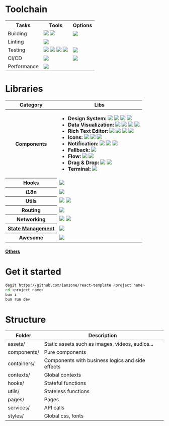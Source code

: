# Toolchain

<!-- <a href=''><img src=''></a> -->

<table>
  <tr>
    <th>Tasks</th>
    <th>Tools</th>
    <th>Options</th>
  </tr>
  <tr>
    <td>Building</td>
    <td>
      <a href="https://www.typescriptlang.org/"><img src='https://img.shields.io/badge/TypeScript-3178C6?logo=typescript&labelColor=grey'></a>
      <a href="https://cn.vitejs.dev/"><img src='https://img.shields.io/badge/Vite-646CFF?logo=Vite&labelColor=grey'></a>
    </td>
    <td>
      <a href="https://vite-pwa-org.netlify.app/"><img src='https://img.shields.io/badge/PWA-35849a?logo=pwa&labelColor=grey'></a>
    </td>
  </tr>
  <tr>
    <td>Linting</td>
    <td>
      <a href="https://biomejs.dev/zh-cn/guides/getting-started/"><img src='https://img.shields.io/badge/Biome-blue?logo=biome&labelColor=grey'></a>
    </td>
    <td></td>
  </tr>
  <tr>
    <td>Testing</td>
    <td>
      <a href="https://cn.vitest.dev/guide/"><img src='https://img.shields.io/badge/Vitest-729b1b?logo=Vitest&labelColor=grey'></a>      <a href="https://testing-library.com/docs/react-testing-library/intro/"><img src='https://img.shields.io/badge/Testing_Library-E33332?logo=testinglibrary&labelColor=grey'></a>
      <a href="https://fakerjs.dev/api/"><img src='https://img.shields.io/badge/🪄-Faker-firebrick'></a>
      <a href="https://playwright.dev/docs/intro"><img src='https://img.shields.io/badge/🎭-Playwright-2EAD33?labelColor=grey'></a>
    </td>
    <td>
      <a href="https://storybook.js.org/docs/get-started/frameworks/react-vite?renderer=react"><img src='https://img.shields.io/badge/Storybook-FF4785?logo=storybook&labelColor=grey'></a>
    </td>
  </tr>
  <tr>
    <td>CI/CD</td>
    <td>
      <a href="https://github.com/evilmartians/lefthook/"><img src='https://img.shields.io/badge/Lefthook-FF1E1E?labelColor=grey&logo=lefthook'></a>
    </td>
    <td>
      <a href="https://semantic-release.gitbook.io/semantic-release"><img src='https://img.shields.io/badge/semantic-e10079?logo=semantic-release&labelColor=grey'></a>
    </td>
  </tr>
  <tr>
    <td>Performance</td>
    <td>
      <a href="https://react-scan.com/"><img src='https://img.shields.io/badge/Scan-7a68e7?logo=react&labelColor=grey'></a>
    </td>
    <td></td>
  </tr>
</table>

# Libraries

<table>
  <thead>
    <tr>
      <th>Category</th>
      <th>Libs</th>
    </tr>
  </thead>
  <tbody>
  <tr>
    <th>Components</th>
    <td>
    <ul>
      <li><strong>Design System:</strong>
      <a href="https://component.gallery/"><img src='https://img.shields.io/badge/</>-Gallery-black?labelColor=grey'></a>
      <a href="https://ant-design.gitee.io/components/overview-cn/?theme=dark"><img src='https://img.shields.io/badge/AntDesign-blue?logo=antdesign&labelColor=grey'></a>
      <a href="https://tailwindcss.com/docs/guides/vite"><img src='https://img.shields.io/badge/tailwindcss-06B6D4?logo=tailwindcss&labelColor=grey'></a>
      <a href="https://ui.shadcn.com/"><img src='https://img.shields.io/badge/shadcnui-06B6D4?logo=shadcnui&labelColor=grey'></a></li>
      <li><strong>Data Visualization:</strong>
        <a href="https://antv.antgroup.com/"><img src='https://img.shields.io/badge/AntV-691eff?logo=antdesign&labelColor=grey'></a>
        <a href="https://echarts.apache.org/zh/index.html"><img src='https://img.shields.io/badge/ECharts-AA344D?logo=apacheecharts&labelColor=grey'></a>
        <a href="https://github.com/wbkd/awesome-d3"><img src='https://img.shields.io/badge/D3-FC60A8?logo=awesomelists&labelColor=grey'></a>
        <a href="https://awesome.cube.dev/?frameworks=react&languages=typescript"><img src='https://img.shields.io/badge/Awesome-FC60A8?logo=awesomelists&labelColor=grey'></a></li>
      <li><strong>Rich Text Editor:</strong>
      <a href="https://quilljs.com/"><img src='https://img.shields.io/badge/📄-Quill-yellow?&labelColor=grey'></a>
      <a href="https://github.com/suren-atoyan/monaco-react"><img src='https://img.shields.io/badge/📄-Monaco-purple?&labelColor=grey'></a>
      <a href="https://github.com/react-syntax-highlighter/react-syntax-highlighter"><img src='https://img.shields.io/badge/📄-react_syntax_highlighter-light?&labelColor=grey'></a>
      <a href="https://shiki.tmrs.site/guide/"><img src='https://img.shields.io/badge/shiki-lightseagreen?&labelColor=grey&logo=shikimori'></a></li>
      <li><strong>Icons:</strong>
      <a href="https://react-icons.github.io/react-icons/"><img src='https://img.shields.io/badge/react_icons-e52864?&labelColor=grey&logo=reactquery'></a>
      <a href="https://www.npmjs.com/package/@emoji-mart/react"><img src='https://img.shields.io/badge/🏪-Emoji_Mart-yellow?labelColor=grey'></a>
      <a href="https://github.com/jdecked/twemoji"><img src='https://img.shields.io/badge/Emoji-Twemoji-yellow?labelColor=grey'></a></li>
      <li><strong>Notification:</strong>
      <a href="https://react-hot-toast.com/"><img src='https://img.shields.io/badge/🍞-Hot_Toast-red?labelColor=grey'></a>
      <a href="https://fkhadra.github.io/react-toastify/introduction"><img src='https://img.shields.io/badge/🍞-Toastify-red?labelColor=grey'></a>
      <a href="https://sonner.emilkowal.ski/"><img src='https://img.shields.io/badge/🍞-Sonner-red?labelColor=grey'></a></li>
      <li><strong>Fallback:</strong>
      <a href="https://github.com/bvaughn/react-error-boundary"><img src='https://img.shields.io/badge/error_boundary-61DAFB?labelColor=grey&logo=react'></a>
      </li>
      <li><strong>Flow:</strong>
      <a href="https://reactflow.dev/learn"><img src='https://img.shields.io/badge/xyflow-1A192B?labelColor=grey&logo=xyflow'></a>
      <a href="https://n8n.io/"><img src='https://img.shields.io/badge/n8n-EA4B71?labelColor=grey&logo=n8n'></a></li>
      <li><strong>Drag & Drop:</strong>
      <a href="https://github.com/clauderic/dnd-kit"><img src='https://img.shields.io/badge/dnd-kit-db36e1?labelColor=grey'></a>
      <a href="https://github.com/hello-pangea/dnd"><img src='https://img.shields.io/badge/dnd-@hello_pangea-0baf7c?labelColor=grey'></a></li>
      <li><strong>Terminal:</strong>
      <a href="https://github.com/xtermjs/xterm.js"><img src='https://img.shields.io/badge/x-term-5da5d5?labelColor=grey'></a></li>
    </ul>
    </td>
  </tr>
  <tr>
    <th>Hooks</th>
    <td>
      <a href='https://ahooks.js.org/zh-CN/hooks/use-request/index'><img src='https://img.shields.io/badge/a-hooks-4569d4?labelColor=grey'></a>
    </td>
  </tr>
  <tr>
    <th>i18n</th>
    <td>
      <a href='https://react.i18next.com/getting-started'><img src='https://img.shields.io/badge/i18next-26A69A?labelColor=grey&logo=i18next'></a>
    </td>
  </tr>
  <tr>
    <th>Utils</th>
    <td>
      <a href='https://es-toolkit.slash.page/zh_hans/intro.html'><img src='https://img.shields.io/badge/toolkit-F7DF1E?labelColor=grey&logo=javascript'></a>
      <a href='https://radash-docs.vercel.app/docs/getting-started'><img src='https://img.shields.io/badge/🔴-radash-fb5d4e?labelColor=grey'></a>
    </td>
  </tr>
  <tr>
    <th>Routing</th>
    <td>
      <a href="https://tanstack.com/router/latest/docs/framework/react/overview"><img src='https://img.shields.io/badge/TanstackRouter-FF4154?logo=reactquery&labelColor=grey'></a>
    </td>
  </tr>
  <tr>
    <th>Networking</th>
    <td>
      <a href="https://tanstack.com/query/latest/docs/framework/react/overview/"><img src='https://img.shields.io/badge/TanstackQuery-FF4154?logo=reactquery&labelColor=grey'></a>
      <a href="https://axios-http.com/zh/docs/intro"><img src='https://img.shields.io/badge/axios-5A29E4?logo=axios&labelColor=grey'></a>
    </td>
  </tr>
  <tr>
    <th><a href="https://www.youtube.com/watch?v=5-1LM2NySR0">State Management</a></th>
    <td>
      <a href="https://docs.pmnd.rs/zustand/getting-started/introduction"><img src='https://img.shields.io/badge/🐻-zustand-572e3e?labelColor=grey'></a>
    </td>
  </tr>
  <tr>
    <th>Awesome</th>
    <td>
      <a href="https://github.com/enaqx/awesome-react"><img src='https://img.shields.io/badge/Awesome_React-FC60A8?logo=awesomelists&labelColor=grey'></a>
    </td>
  </tr>
  </tbody>
</table>

#### [Others](https://zhuanlan.zhihu.com/p/546697951)

# Get it started

```bash
degit https://github.com/ianzone/react-template <project name>
cd <project name>
bun i
bun run dev
```

# Structure

| Folder      | Description                                      |
| ----------- | ------------------------------------------------ |
| assets/     | Static assets such as images, videos, audios...  |
| components/ | Pure components                                  |
| containers/ | Components with business logics and side effects |
| contexts/   | Global contexts                                  |
| hooks/      | Stateful functions                               |
| utils/      | Stateless functions                              |
| pages/      | Pages                                            |
| services/   | API calls                                        |
| styles/     | Global css, fonts                                |
